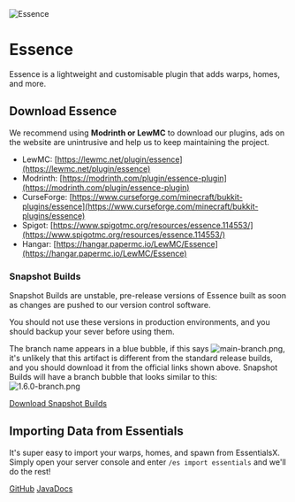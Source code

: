 <img src="ES-Banner.png" style="block" alt="Essence" />

# Essence

Essence is a lightweight and customisable plugin that adds warps, homes, and more.

## Download Essence
We recommend using **Modrinth or LewMC** to download our plugins, ads on the website are unintrusive and help us to keep maintaining the project.

* LewMC: [https://lewmc.net/plugin/essence](https://lewmc.net/plugin/essence)
* Modrinth: [https://modrinth.com/plugin/essence-plugin](https://modrinth.com/plugin/essence-plugin)
* CurseForge: [https://www.curseforge.com/minecraft/bukkit-plugins/essence](https://www.curseforge.com/minecraft/bukkit-plugins/essence)
* Spigot: [https://www.spigotmc.org/resources/essence.114553/](https://www.spigotmc.org/resources/essence.114553/)
* Hangar: [https://hangar.papermc.io/LewMC/Essence](https://hangar.papermc.io/LewMC/Essence)

### Snapshot Builds
Snapshot Builds are unstable, pre-release versions of Essence built as soon as changes are pushed to our version control software.

You should not use these versions in production environments, and you should backup your sever before using them.

The branch name appears in a blue bubble, if this says ![main-branch.png](main-branch.png), it's unlikely that this artifact is different from the standard release builds, and you should download it from the official links shown above.
Snapshot Builds will have a branch bubble that looks similar to this: ![1.6.0-branch.png](1.6.0-branch.png)

[Download Snapshot Builds](https://github.com/LewMC/Essence/actions/workflows/maven.yml)

## Importing Data from Essentials
It's super easy to import your warps, homes, and spawn from EssentialsX. Simply open your server console and enter `/es import essentials` and we'll do the rest!

<seealso>
    <category ref="opensource">
        <a href="https://github.com/lewmc/essence">GitHub</a>
        <a href="https://lewmc.github.io/Essence">JavaDocs</a>
    </category>
</seealso>
